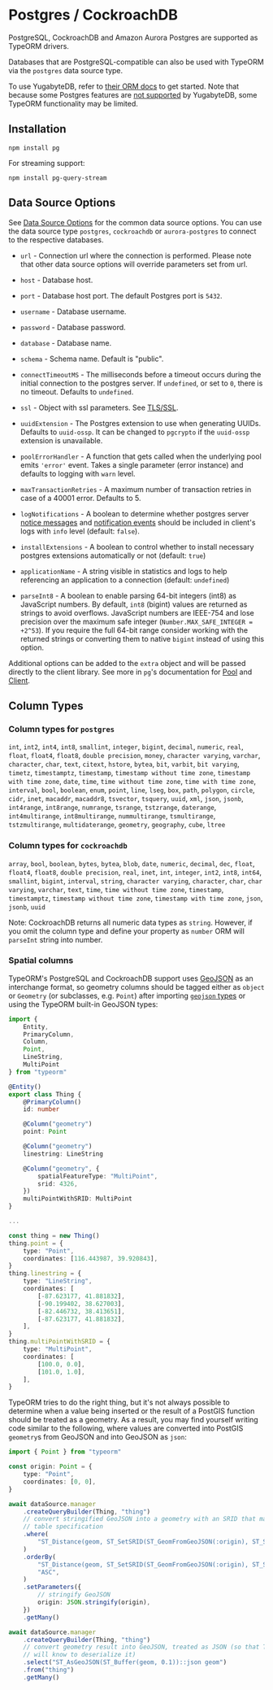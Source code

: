 # Postgres / CockroachDB

PostgreSQL, CockroachDB and Amazon Aurora Postgres are supported as TypeORM drivers.

Databases that are PostgreSQL-compatible can also be used with TypeORM via the `postgres` data source type.

To use YugabyteDB, refer to [their ORM docs](https://docs.yugabyte.com/stable/drivers-orms/nodejs/typeorm/) to get started. Note that because some Postgres features are [not supported](https://docs.yugabyte.com/stable/develop/postgresql-compatibility/#unsupported-postgresql-features) by YugabyteDB, some TypeORM functionality may be limited.

## Installation

```shell
npm install pg
```

For streaming support:

```shell
npm install pg-query-stream
```

## Data Source Options

See [Data Source Options](../data-source/2-data-source-options.md) for the common data source options. You can use the data source type `postgres`, `cockroachdb` or `aurora-postgres` to connect to the respective databases.

-   `url` - Connection url where the connection is performed. Please note that other data source options will override parameters set from url.

-   `host` - Database host.

-   `port` - Database host port. The default Postgres port is `5432`.

-   `username` - Database username.

-   `password` - Database password.

-   `database` - Database name.

-   `schema` - Schema name. Default is "public".

-   `connectTimeoutMS` - The milliseconds before a timeout occurs during the initial connection to the postgres server. If `undefined`, or set to `0`, there is no timeout. Defaults to `undefined`.

-   `ssl` - Object with ssl parameters. See [TLS/SSL](https://node-postgres.com/features/ssl).

-   `uuidExtension` - The Postgres extension to use when generating UUIDs. Defaults to `uuid-ossp`. It can be changed to `pgcrypto` if the `uuid-ossp` extension is unavailable.

-   `poolErrorHandler` - A function that gets called when the underlying pool emits `'error'` event. Takes a single parameter (error instance) and defaults to logging with `warn` level.

-   `maxTransactionRetries` - A maximum number of transaction retries in case of a 40001 error. Defaults to 5.

-   `logNotifications` - A boolean to determine whether postgres server [notice messages](https://www.postgresql.org/docs/current/plpgsql-errors-and-messages.html) and [notification events](https://www.postgresql.org/docs/current/sql-notify.html) should be included in client's logs with `info` level (default: `false`).

-   `installExtensions` - A boolean to control whether to install necessary postgres extensions automatically or not (default: `true`)

-   `applicationName` - A string visible in statistics and logs to help referencing an application to a connection (default: `undefined`)

-   `parseInt8` - A boolean to enable parsing 64-bit integers (int8) as JavaScript numbers. By default, `int8` (bigint) values are returned as strings to avoid overflows. JavaScript numbers are IEEE-754 and lose precision over the maximum safe integer (`Number.MAX_SAFE_INTEGER = +2^53`). If you require the full 64-bit range consider working with the returned strings or converting them to native `bigint` instead of using this option.

Additional options can be added to the `extra` object and will be passed directly to the client library. See more in `pg`'s documentation for [Pool](https://node-postgres.com/apis/pool#new-pool) and [Client](https://node-postgres.com/apis/client#new-client).

## Column Types

### Column types for `postgres`

`int`, `int2`, `int4`, `int8`, `smallint`, `integer`, `bigint`, `decimal`, `numeric`, `real`, `float`, `float4`, `float8`, `double precision`, `money`, `character varying`, `varchar`, `character`, `char`, `text`, `citext`, `hstore`, `bytea`, `bit`, `varbit`, `bit varying`, `timetz`, `timestamptz`, `timestamp`, `timestamp without time zone`, `timestamp with time zone`, `date`, `time`, `time without time zone`, `time with time zone`, `interval`, `bool`, `boolean`, `enum`, `point`, `line`, `lseg`, `box`, `path`, `polygon`, `circle`, `cidr`, `inet`, `macaddr`, `macaddr8`, `tsvector`, `tsquery`, `uuid`, `xml`, `json`, `jsonb`, `int4range`, `int8range`, `numrange`, `tsrange`, `tstzrange`, `daterange`, `int4multirange`, `int8multirange`, `nummultirange`, `tsmultirange`, `tstzmultirange`, `multidaterange`, `geometry`, `geography`, `cube`, `ltree`

### Column types for `cockroachdb`

`array`, `bool`, `boolean`, `bytes`, `bytea`, `blob`, `date`, `numeric`, `decimal`, `dec`, `float`, `float4`, `float8`, `double precision`, `real`, `inet`, `int`, `integer`, `int2`, `int8`, `int64`, `smallint`, `bigint`, `interval`, `string`, `character varying`, `character`, `char`, `char varying`, `varchar`, `text`, `time`, `time without time zone`, `timestamp`, `timestamptz`, `timestamp without time zone`, `timestamp with time zone`, `json`, `jsonb`, `uuid`

Note: CockroachDB returns all numeric data types as `string`. However, if you omit the column type and define your property as `number` ORM will `parseInt` string into number.

### Spatial columns

TypeORM's PostgreSQL and CockroachDB support uses [GeoJSON](http://geojson.org/) as an interchange format, so geometry columns should be tagged either as `object` or `Geometry` (or subclasses, e.g. `Point`) after importing [`geojson` types](https://www.npmjs.com/package/@types/geojson) or using the TypeORM built-in GeoJSON types:

```typescript
import {
    Entity,
    PrimaryColumn,
    Column,
    Point,
    LineString,
    MultiPoint
} from "typeorm"

@Entity()
export class Thing {
    @PrimaryColumn()
    id: number

    @Column("geometry")
    point: Point

    @Column("geometry")
    linestring: LineString

    @Column("geometry", {
        spatialFeatureType: "MultiPoint",
        srid: 4326,
    })
    multiPointWithSRID: MultiPoint
}

...

const thing = new Thing()
thing.point = {
    type: "Point",
    coordinates: [116.443987, 39.920843],
}
thing.linestring = {
    type: "LineString",
    coordinates: [
        [-87.623177, 41.881832],
        [-90.199402, 38.627003],
        [-82.446732, 38.413651],
        [-87.623177, 41.881832],
    ],
}
thing.multiPointWithSRID = {
    type: "MultiPoint",
    coordinates: [
        [100.0, 0.0],
        [101.0, 1.0],
    ],
}
```

TypeORM tries to do the right thing, but it's not always possible to determine
when a value being inserted or the result of a PostGIS function should be
treated as a geometry. As a result, you may find yourself writing code similar
to the following, where values are converted into PostGIS `geometry`s from
GeoJSON and into GeoJSON as `json`:

```typescript
import { Point } from "typeorm"

const origin: Point = {
    type: "Point",
    coordinates: [0, 0],
}

await dataSource.manager
    .createQueryBuilder(Thing, "thing")
    // convert stringified GeoJSON into a geometry with an SRID that matches the
    // table specification
    .where(
        "ST_Distance(geom, ST_SetSRID(ST_GeomFromGeoJSON(:origin), ST_SRID(geom))) > 0",
    )
    .orderBy(
        "ST_Distance(geom, ST_SetSRID(ST_GeomFromGeoJSON(:origin), ST_SRID(geom)))",
        "ASC",
    )
    .setParameters({
        // stringify GeoJSON
        origin: JSON.stringify(origin),
    })
    .getMany()

await dataSource.manager
    .createQueryBuilder(Thing, "thing")
    // convert geometry result into GeoJSON, treated as JSON (so that TypeORM
    // will know to deserialize it)
    .select("ST_AsGeoJSON(ST_Buffer(geom, 0.1))::json geom")
    .from("thing")
    .getMany()
```
